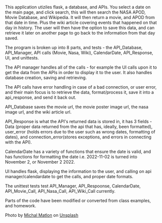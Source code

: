 This application utiziles flask, a database, and APIs.  You select a date on the main page, and click search, this will then search the NASA APOD, Movie Database, and Wikipedia.  It will then return a movie, and APOD from that date in time.  Plus the wiki article covering events that happened on that day in history.  The user will then have the option to save this data, and can retrieve it later on another page to go back to the information from that day saved.

The program is broken up into 8 parts, and tests - the API_Database, API_Manager, API calls (Movie, Nasa, Wiki), CalendarDate, API_Response, UI, and unittests.

The API manager handles all of the calls - for example the UI calls upon it to get the data from the APIs in order to display it to the user.  It also handles database creation, saving and retrieving.

The API calls have error handling in case of a bad connection, or user error, and their main focus is to retrieve the data, format/process it, save it into a api_response, and send it back out.

API_Database saves the movie url, the movie poster image url, the nasa image url, and the wiki article url.

API_Response is what the API's returned data is stored in, it has 3 fields - Data (proper data returned from the api that has, ideally, been formatted), 
user_error (holds errors due to the user such as wrong dates, formatting of dates), and connection_error(stores exceptions, and errors in connecting with the API).

CalendarDate has a variety of functions that ensure the date is valid, and has functions for formatting the date i.e. 2022-11-02 is turned into November 2, or November 2 2022.

UI handles flask, displaying the information to the user, and calling on api manager/calendardate to get the calls, and proper date formats.

The unittest tests test API_Manager, API_Respoonse, CalendarDate, API_Movie_Call, API_Nasa_Call, API_Wiki_Call currently.

Parts of the code have been modified or converted from class examples, and homework.




Photo by <a href="https://unsplash.com/@michalmatlon?utm_source=unsplash&utm_medium=referral&utm_content=creditCopyText">Michal Matlon</a> on <a href="https://unsplash.com/s/photos/something-went-wrong?utm_source=unsplash&utm_medium=referral&utm_content=creditCopyText">Unsplash</a>
  